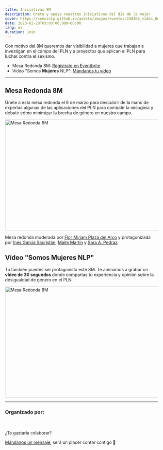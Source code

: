 ```yaml
---
title: Iniciativas 8M
description: Únete y apoya nuestras iniciativas del día de la mujer
cover: https://somosnlp.github.io/assets/images/eventos/230308_video_8m.jpg
date: 2023-02-28T09:00:00.000+00:00
lang: es
duration: 1min
---
```


Con motivo del 8M queremos dar visibilidad a mujeres que trabajan e investigan en el campo del PLN y a proyectos que aplican el PLN para luchar contra el sexismo.

- Mesa Redonda 8M: [Regístrate en Eventbrite](https://www.eventbrite.com/e/entradas-mesa-redonda-8m-pln-en-la-lucha-contra-el-sexismo-563632258257)
- Vídeo "Somos **Mujeres** NLP": [Mándanos tu vídeo](https://forms.gle/W5XVbR4KT98MPqRM6)

---

## Mesa Redonda 8M

Únete a esta mesa redonda el 9 de marzo para descubrir de la mano de expertas algunas de las aplicaciones del PLN para combatir la misoginia y debatir cómo minimizar la brecha de género en nuestro campo.

<div class="mx-auto my-8 px-8 text-center">
    <a href="https://www.eventbrite.com/e/entradas-mesa-redonda-8m-pln-en-la-lucha-contra-el-sexismo-563632258257"
        target="_blank">
        <img alt="Mesa Redonda 8M" width="650" height="365"
            src="https://somosnlp.github.io/assets/images/eventos/230309_mesa_redonda_8m.jpg" />
    </a>
</div>

Mesa redonda moderada por
[Flor Miriam Plaza del Arco](/comunidad/flor-plaza)
y protagonizada por
[Inés García Sacristán](/comunidad/ines-garcia-sacristan),
[Maite Martín](/comunidad/maite-martin) y
[Sara A. Pedraz](/comunidad/sara-a-pedraz).

## Vídeo "Somos Mujeres NLP"

Tú también puedes ser protagonista este 8M. Te animamos a grabar un **vídeo de 30 segundos** donde compartas tu experiencia y opinión sobre la desigualdad de género en el PLN.

<div class="mx-auto my-8 px-8 text-center">
    <a href="https://forms.gle/W5XVbR4KT98MPqRM6"
        target="_blank">
        <img alt="Mesa Redonda 8M" width="650" height="365"
            src="https://somosnlp.github.io/assets/images/eventos/230308_video_8m.jpg" />
    </a>
</div>

---

### Organizado por:

<div class="auto-rows-fr grid gap-2 lg:grid-cols-2">

<ProfileItemProps
    name="María Grandury"
    title="ML Research Engineer @neurocat.AI | Fundadora @SomosNLP_"
    cover="https://pbs.twimg.com/profile_images/1584913293470273537/6u-Q8SJP_400x400.jpg"
    website="https://mariagrandury.com"
    twitter="https://twitter.com/mariagrandury"
    linkedin="https://www.linkedin.com/in/mariagrandury"
    github="https://github.com/mariagrandury"
/>

<ProfileItemProps
    name="Flor Plaza"
    title="Postdoctoral Research Fellow @MilaNLP"
    cover="https://fmplaza.github.io/images/avatar_flor.jpg"
    website="https://fmplaza.github.io/"
    twitter="https://twitter.com/florplaza22"
    linkedin="https://linkedin.com/in/flor-miriam-plaza-del-arco-395770b9"
    github="https://github.com/fmplaza/"
/>
</div>

<br /> 
<br /> 

<div class="text-center">
¿Te gustaría colaborar?

[Mándanos un mensaje](mailto:info@somosnlp.org), será un placer contar contigo 🚀
</div>
